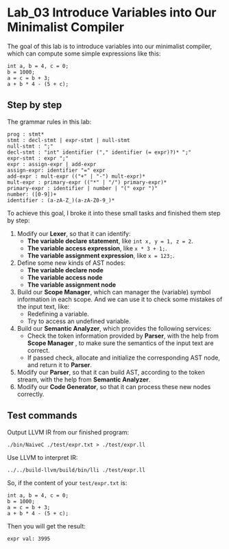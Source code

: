# Lab_03 Introduce Variables into Our Minimalist Compiler

The goal of this lab is to introduce variables into our minimalist compiler, which can compute some simple expressions like this:
```
int a, b = 4, c = 0;
b = 1000;
a = c = b + 3;
a + b * 4 - (5 + c);
``` 

## Step by step

The grammar rules in this lab:
```
prog : stmt*     
stmt : decl-stmt | expr-stmt | null-stmt      
null-stmt : ";"      
decl-stmt : "int" identifier ("," identifier (= expr)?)* ";"
expr-stmt : expr ";"
expr : assign-expr | add-expr
assign-expr: identifier "=" expr
add-expr : mult-expr (("+" | "-") mult-expr)* 
mult-expr : primary-expr (("*" | "/") primary-expr)* 
primary-expr : identifier | number | "(" expr ")" 
number: ([0-9])+ 
identifier : (a-zA-Z_)(a-zA-Z0-9_)*
```

To achieve this goal, I broke it into these small tasks and finished them step by step:
1. Modify our **Lexer**, so that it can identify:
    - **The variable declare statement**, like `int x, y = 1, z = 2`.
    - **The variable access expression**, like `x * 3 + 1;`.
    - **The variable assignment expression**, like `x = 123;`.
1. Define some new kinds of AST nodes:
    - **The variable declare node**
    - **The variable access node**
    - **The variable assignment node**
1. Build our **Scope Manager**, which can manager the (variable) symbol information in each scope. And we can use it to check some mistakes of the input text, like:
    - Redefining a variable.
    - Try to access an undefined variable.
1. Build our **Semantic Analyzer**, which provides the following services:
    - Check the token information provided by **Parser**, with the help from **Scope Manager** , to make sure the semantics of the input text are correct.
    - If passed check, allocate and initialize the corresponding AST node, and return it to **Parser**.
1. Modify our **Parser**, so that it can build AST, according to the token stream, with the help from **Semantic Analyzer**.
1. Modify our **Code Generator**, so that it can process these new nodes correctly.

## Test commands

Output LLVM IR from our finished program:
```shell
./bin/NaiveC ./test/expr.txt > ./test/expr.ll
```

Use LLVM to interpret IR:
```shell
../../build-llvm/build/bin/lli ./test/expr.ll
```

So, if the content of your `test/expr.txt` is:
```
int a, b = 4, c = 0;
b = 1000;
a = c = b + 3;
a + b * 4 - (5 + c);
```

Then you will get the result:
```
expr val: 3995
```